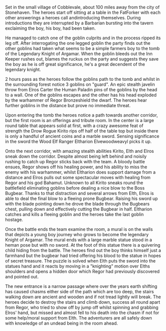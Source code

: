 Set in the small village of Cobblevale, about 100 miles away from the city of
Stonehaven. The heroes start off sitting at a table in the FatForker with each
other answerings a heroes call andintroducing themselves. During introductions
they are interrupted by a Barbarian bursting into the tavern exclaiming
the boy, his boy, had been taken.

He managed to catch one of the goblin culprits and in the process ripped
its leg off. After interrogating the one legged goblin the party finds
out the other goblins had taken what seems to be a simple farmers boy
to the tomb of the Legendary Knight of Argamar. When the goblin bleeds
out the Inn Keeper rushes out, blames the ruckus on the party and suggests
they save the boy as he is off great significance, he's a great decendent of
the legendary knight.

2 hours pass as the heroes follow the goblins path to the tomb and whilst in
the surrounding forest notice 3 goblins on "guard". An epic stealth javelin throw
from Elros Carter the Human Paladin pins of the goblins by the head to a wall.
One of the goblins escapes and the other has his head exploded by the warhammer
of Regor Bronzeshield the dwarf. The heroes hear further goblins in the distance
but prove no immediate threat.

Upon entering the tomb the heroes notice a path towards another corridor, but
the first room is an offerings and tribute room. In the center is a large
round table that appears solid at first, with a crazy awesome feat of strength
the Drow Rogue Kirito rips off half of the table top but inside there is only
a handful of ancient coins and a marble sword. Sensing significance in the sword
the Wood Elf Ranger Eltharion Elvewoodweavyl picks it up.

Onto the next corridor, with amazing stealth abilities Kirito, Elth and Elros
sneak down the corridor. Despite almost being left behind and noisily rushing
to catch up Regor sticks back with the team. A bloody battle ensues, Regor shows
off his healing power, and his ability to miss the enemy with his warhammer, whilst
Eltharion does support damage from a distance and Elros pulls out some spectacular
moves with healing from Regor and his god Bahamut. Unknown to all Kirito sneaks
round the battlefield eliminating goblins before dealing a nice blow to the Boss
Bugbear. Thanks to that distraction and several arrows from Elth, Elros is able to
deal the final blow to a fleeing prone Bugbear. Raising his sword up with the blade
pointing down he drove the blade through the Bugbears chest, pulling down and
effectively cutting the Bugbear in half. Eltharion catches and kills a fleeing
goblin and the heroes take the last goblin hostage.

Once the battle ends the team examine the room, a mural is on the walls that
depicts a young boy journey who grows to become the legendary Knight of Argamar.
The mural ends with a large marble statue stood in a heman pose but with no sword.
At the foot of this statue there is a quivering child hiding from the battle. The
heroes find out the boy thinks himself just a farmhand but the bugbear had tried
offering his blood to the statue in hopes of secret treasure. The puzzle is solved
when Elth puts the sword into the statues hand and it reacts by moving in a "knighting"
motion over Elths shoulders and opens a hidden door which Regor had previously
discovered and pointed out.

The new entrance is a narrow passage where over the years earth shifting has
caused chasms either side of the path which are too deep, the stairs walking
down are ancient and wooden and if not tread lightly will break. The heroes
decide to destroy the stairs and climb down, success all round apart from Regor,
who tried to show off by jump off whilst spinning and grabbing Elros' hand, but
missed and almost fell to his death into the chasm if not for some help/moral
support from Elth. The adventurers are all safely down with knowledge of an
undead being in the room ahead.
